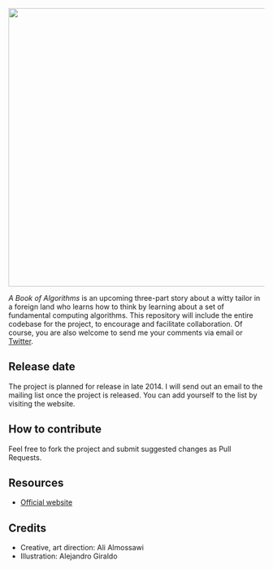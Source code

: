 <p align="center">
  <a href="http://bookofalgorithms.com/">
    <img src="http://bookofalgorithms.com/images/logo.png?v=2" hspace="0" vspace="0" width="600" height="548">
  </a>
</p>

_A Book of Algorithms_ is an upcoming three-part story about a witty tailor in a foreign land who learns how to think by learning about a set of fundamental computing algorithms. This repository will include the entire codebase for the project, to encourage and facilitate collaboration. Of course, you are also welcome to send me your comments via email or [Twitter](https://twitter.com/alialmossawi).

## Release date
The project is planned for release in late 2014. I will send out an email to the mailing list once the project is released. You can add yourself to the list by visiting the website.

## How to contribute
Feel free to fork the project and submit suggested changes as Pull Requests.

## Resources
* [Official website](http://bookofalgorithms.com)


## Credits
* Creative, art direction: Ali Almossawi
* Illustration: Alejandro Giraldo
